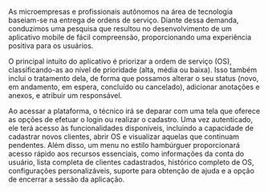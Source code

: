 As microempresas e profissionais autônomos na área de tecnologia
baseiam-se na entrega de ordens de serviço. Diante dessa demanda,
conduzimos uma pesquisa que resultou no desenvolvimento de um aplicativo
mobile de fácil compreensão, proporcionando uma experiência positiva para os
usuários.

O principal intuito do aplicativo é priorizar a ordem de serviço (OS),
classificando-as ao nível de prioridade (alta, média ou baixa). Isso também
inclui o tratamento dela, de forma que possamos alterar o seu status (novo, em
andamento, em espera, concluído ou cancelado), adicionar anotações e
anexos, e atribuir um responsável.

Ao acessar a plataforma, o técnico irá se deparar com uma tela que
oferece as opções de efetuar o login ou realizar o cadastro. Uma vez
autenticado, ele terá acesso às funcionalidades disponíveis, incluindo a
capacidade de cadastrar novos clientes, abrir OS e visualizar aquelas que
continuam pendentes. Além disso, um menu no estilo hambúrguer
proporcionará acesso rápido aos recursos essenciais, como informações da
conta do usuário, lista completa de clientes cadastrados, histórico completo de
OS, configurações personalizáveis, suporte para obtenção de ajuda e a opção
de encerrar a sessão da aplicação.
